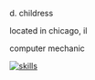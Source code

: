  d. childress 
 
 located in chicago, il 
 
 computer mechanic



[![skills](https://skillicons.dev/icons?i=js,html,css,react,nextjs,figma)](https://skillicons.dev)

